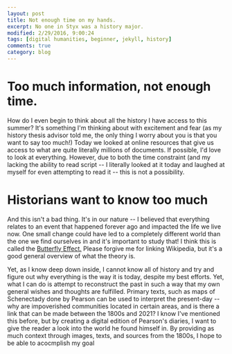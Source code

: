 ```yaml
---
layout: post
title: Not enough time on my hands.
excerpt: No one in Styx was a history major.
modified: 2/29/2016, 9:00:24
tags: [digital humanities, beginner, jekyll, history]
comments: true
category: blog
---
```


# Too much information, not enough time.

How do I even begin to think about all the history I have access to this summer?  It's something I'm thinking about with excitement and fear (as my history thesis advisor told me, the only thing I worry about you is that you want to say too much!)  Today we looked at online resources that give us access to what are quite literally millions of documents. If possible, I'd love to look at everything.  However, due to both the time constraint 
(and my lacking the ability to read script -- I literally looked at it today and laughed at myself for even attempting to read it -- this is not a possibility.

# Historians want to know too much

And this isn't a bad thing.  It's in our nature -- I believed that everything relates to an event that happened forever ago and impacted the life we live now.  One small change could have led to a completely different world than the one we find ourselves in and it's important to study that!  I think this is called the <a href="https://en.wikipedia.org/wiki/Butterfly_effect">Butterfly Effect.</a> 
Please forgive me for linking Wikipedia, but it's a good general overview of what the theory is.

Yet, as I know deep down inside, I cannot know all of history and try and figure out why everything is the way it is today, despite my best efforts.  Yet, what I can do is attempt to reconstruct the past in such a way that my own general wishes and thoughts are fulfilled. Primary texts, such as maps of Schenectady done by Pearson can be used to interpret the present-day -- why are impoverished communities located in certain areas, and is there a link that can be made between the 1800s and 2021?   I know I've mentioned this before, but by creating a digital edition of Pearson's diaries, I want to give the reader a look into the world he found himself in.  By providing as much context through images, texts, and sources from the 1800s, I hope to be able to acocmplish my goal
